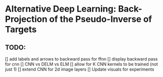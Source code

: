 # Alternative Deep Learning: Back-Projection of the Pseudo-Inverse of Targets

## TODO:
[] add labels and arrows to backward pass for ffnn
[] display backward pass for cnn
[] CNN vs DELM vs ELM
[] allow for K CNN kernels to be trained (not just 1)
[] extend CNN for 2d image layers
[] Update visuals for experiments
